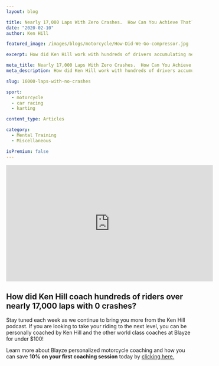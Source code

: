 ```yaml
---
layout: blog

title: Nearly 17,000 Laps With Zero Crashes.  How Can You Achieve That?
date: "2020-02-10"
author: Ken Hill

featured_image: /images/blogs/motorcycle/How-Did-We-Go-compressor.jpg

excerpt: How did Ken Hill work with hundreds of drivers accumulating nearly 17,000 laps at many different race tracks with zero crashes?  Find out the vital steps he coaches to avoid crashes.

meta_title: Nearly 17,000 Laps With Zero Crashes.  How Can You Achieve That?
meta_description: How did Ken Hill work with hundreds of drivers accumulating nearly 17,000 laps at many different race tracks with zero crashes?  Find out the vital steps he coaches to avoid crashes.

slug: 16000-laps-with-no-crashes

sport:
  - motorcycle
  - car racing
  - karting

content_type: Articles

category:
  - Mental Training
  - Miscellaneous

isPremium: false
---
```


<iframe title="Blog iFrame" id="videoIframe" width="560" height="315" src="https://www.youtube.com/embed/49JsEz3VVVI" frameborder="0" allow="accelerometer; autoplay; encrypted-media; gyroscope; picture-in-picture" allowfullscreen></iframe>

## How did Ken Hill coach hundreds of riders over nearly 17,000 laps with 0 crashes?

Stay tuned each week as we continue to bring you more from the Ken Hill podcast. If you are looking to take your riding to the next level, you can be personally coached by Ken Hill and the other world class coaches at Blayze for under \$100!

Learn more about Blayze personalized motorcycle coaching and how you can save **10% on your first coaching session** today by [clicking here.](/ip/lets-improve-today-motorcycle)
